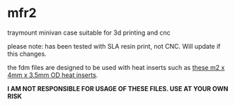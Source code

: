 # mfr2
 traymount minivan case suitable for 3d printing and cnc

please note: has been tested with SLA resin print, not CNC. Will update if this changes.

the fdm files are designed to be used with heat inserts such as [these m2 x 4mm x 3.5mm OD heat inserts](https://www.amazon.com/gp/product/B09MCWWL9L/ref=ppx_yo_dt_b_search_asin_title?ie=UTF8&psc=1).

**I AM NOT RESPONSIBLE FOR USAGE OF THESE FILES. USE AT YOUR OWN RISK**
